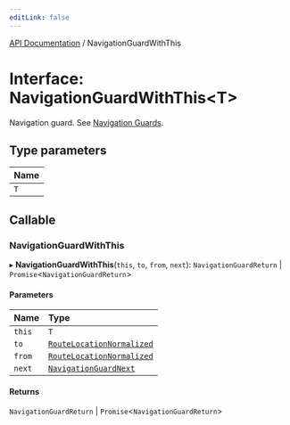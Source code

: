 ```yaml
---
editLink: false
---
```


[API Documentation](../index.md) / NavigationGuardWithThis

# Interface: NavigationGuardWithThis\<T\>

Navigation guard. See [Navigation
Guards](/guide/advanced/navigation-guards.md).

## Type parameters

| Name |
| :------ |
| `T` |

## Callable

### NavigationGuardWithThis

▸ **NavigationGuardWithThis**(`this`, `to`, `from`, `next`): `NavigationGuardReturn` \| `Promise`\<`NavigationGuardReturn`\>

#### Parameters

| Name | Type |
| :------ | :------ |
| `this` | `T` |
| `to` | [`RouteLocationNormalized`](RouteLocationNormalized.md) |
| `from` | [`RouteLocationNormalized`](RouteLocationNormalized.md) |
| `next` | [`NavigationGuardNext`](NavigationGuardNext.md) |

#### Returns

`NavigationGuardReturn` \| `Promise`\<`NavigationGuardReturn`\>

